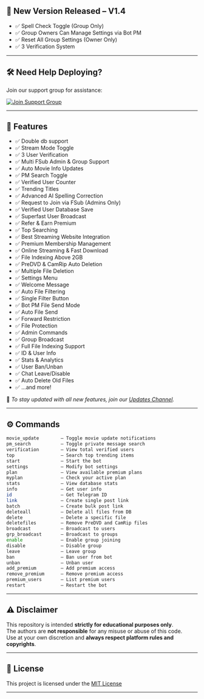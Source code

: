 ## 🔔 New Version Released – V1.4

- ✅ Spell Check Toggle (Group Only)
- ✅ Group Owners Can Manage Settings via Bot PM
- ✅ Reset All Group Settings (Owner Only)
- ✅ 3 Verification System

---

## 🛠 Need Help Deploying?

Join our support group for assistance:

[![Join Support Group](https://img.shields.io/badge/Join%20Support%20Group-Click%20Here-blue?style=flat&logo=telegram&labelColor=white)](https://t.me/Deendayal_Support_Group)

---

## 🌟 Features
- ✅ Double db support 
- ✅ Stream Mode Toggle  
- ✅ 3 User Verification  
- ✅ Multi FSub Admin & Group Support  
- ✅ Auto Movie Info Updates  
- ✅ PM Search Toggle  
- ✅ Verified User Counter  
- ✅ Trending Titles  
- ✅ Advanced AI Spelling Correction  
- ✅ Request to Join via FSub (Admins Only)  
- ✅ Verified User Database Save  
- ✅ Superfast User Broadcast  
- ✅ Refer & Earn Premium  
- ✅ Top Searching  
- ✅ Best Streaming Website Integration  
- ✅ Premium Membership Management  
- ✅ Online Streaming & Fast Download  
- ✅ File Indexing Above 2GB  
- ✅ PreDVD & CamRip Auto Deletion  
- ✅ Multiple File Deletion  
- ✅ Settings Menu  
- ✅ Welcome Message  
- ✅ Auto File Filtering    
- ✅ Single Filter Button  
- ✅ Bot PM File Send Mode  
- ✅ Auto File Send  
- ✅ Forward Restriction  
- ✅ File Protection  
- ✅ Admin Commands  
- ✅ Group Broadcast  
- ✅ Full File Indexing Support  
- ✅ ID & User Info  
- ✅ Stats & Analytics  
- ✅ User Ban/Unban  
- ✅ Chat Leave/Disable  
- ✅ Auto Delete Old Files  
- ✅ …and more!

📌 *To stay updated with all new features, join our [Updates Channel](https://t.me/dreamxbotz).*

---

## ⚙️ Commands

```bash
movie_update        – Toggle movie update notifications
pm_search           – Toggle private message search
verification        – View total verified users
top                 – Search top trending items
start               – Start the bot
settings            – Modify bot settings
plan                – View available premium plans
myplan              – Check your active plan
stats               – View database stats
info                – Get user info
id                  – Get Telegram ID
link                – Create single post link
batch               – Create bulk post link
deleteall           – Delete all files from DB
delete              – Delete a specific file
deletefiles         – Remove PreDVD and CamRip files
broadcast           – Broadcast to users
grp_broadcast       – Broadcast to groups
enable              – Enable group joining
disable             – Disable group
leave               – Leave group
ban                 – Ban user from bot
unban               – Unban user
add_premium         – Add premium access
remove_premium      – Remove premium access
premium_users       – List premium users
restart             – Restart the bot
```

---

## ⚠️ Disclaimer

This repository is intended **strictly for educational purposes only**.  
The authors are **not responsible** for any misuse or abuse of this code.  
Use at your own discretion and **always respect platform rules and copyrights**.

---

## 📜 License

This project is licensed under the [MIT License](https://github.com/MrRaazz/DreamxBotz/blob/main/LICENSE)

---
